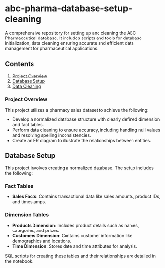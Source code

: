 # abc-pharma-database-setup-cleaning
A comprehensive repository for setting up and cleaning the ABC Pharmaceutical database. It includes scripts and tools for database initialization, data cleaning ensuring accurate and efficient data management for pharmaceutical applications.

## Contents

1. [Project Overview](#project-overview)
2. [Database Setup](#database-setup)
3. [Data Cleaning](#data-cleaning)
   

### Project Overview 

This project utilizes a pharmacy sales dataset to achieve the following:

 - Develop a normalized database structure with clearly defined dimension and fact tables.
 - Perform data cleaning to ensure accuracy, including handling null values and resolving spelling inconsistencies.
 - Create an ER diagram to illustrate the relationships between entities.

 ## Database Setup
This project involves creating a normalized database. The setup includes the following:

### Fact Tables
- **Sales Facts**: Contains transactional data like sales amounts, product IDs, and timestamps.

### Dimension Tables
- **Products Dimension**: Includes product details such as names, categories, and prices.
- **Customers Dimension**: Contains customer information like demographics and locations.
- **Time Dimension**: Stores date and time attributes for analysis.

SQL scripts for creating these tables and their relationships are detailed in the notebook.
